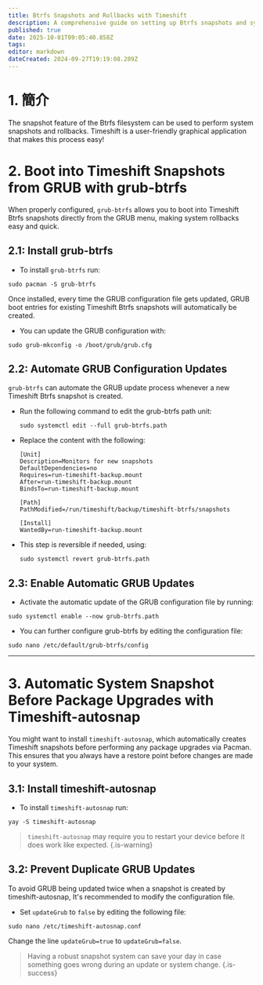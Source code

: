 ```yaml
---
title: Btrfs Snapshots and Rollbacks with Timeshift
description: A comprehensive guide on setting up Btrfs snapshots and system rollbacks using Timeshift
published: true
date: 2025-10-01T09:05:40.858Z
tags:
editor: markdown
dateCreated: 2024-09-27T19:19:08.209Z
---
```


# 1. 簡介

The snapshot feature of the Btrfs filesystem can be used to perform system snapshots and rollbacks. Timeshift is a user-friendly graphical application that makes this process easy!

# 2. Boot into Timeshift Snapshots from GRUB with grub-btrfs

When properly configured, `grub-btrfs` allows you to boot into Timeshift Btrfs snapshots directly from the GRUB menu, making system rollbacks easy and quick.

## 2.1: Install grub-btrfs

- To install `grub-btrfs` run:

```
sudo pacman -S grub-btrfs
```

Once installed, every time the GRUB configuration file gets updated, GRUB boot entries for existing Timeshift Btrfs snapshots will automatically be created.

- You can update the GRUB configuration with:

```
sudo grub-mkconfig -o /boot/grub/grub.cfg
```

## 2.2: Automate GRUB Configuration Updates

`grub-btrfs` can automate the GRUB update process whenever a new Timeshift Btrfs snapshot is created.

- Run the following command to edit the grub-btrfs path unit:

  ```
  sudo systemctl edit --full grub-btrfs.path
  ```

- Replace the content with the following:
  ```
  [Unit]
  Description=Monitors for new snapshots
  DefaultDependencies=no
  Requires=run-timeshift-backup.mount
  After=run-timeshift-backup.mount
  BindsTo=run-timeshift-backup.mount

  [Path]
  PathModified=/run/timeshift/backup/timeshift-btrfs/snapshots

  [Install]
  WantedBy=run-timeshift-backup.mount
  ```

- This step is reversible if needed, using:
  ```
  sudo systemctl revert grub-btrfs.path
  ```

## 2.3: Enable Automatic GRUB Updates

- Activate the automatic update of the GRUB configuration file by running:

```
sudo systemctl enable --now grub-btrfs.path
```

- You can further configure grub-btrfs by editing the configuration file:

```
sudo nano /etc/default/grub-btrfs/config
```

---

# 3. Automatic System Snapshot Before Package Upgrades with Timeshift-autosnap

You might want to install `timeshift-autosnap`, which automatically creates Timeshift snapshots before performing any package upgrades via Pacman. This ensures that you always have a restore point before changes are made to your system.

## 3.1: Install timeshift-autosnap

- To install `timeshift-autosnap` run:

```
yay -S timeshift-autosnap
```

> `timeshift-autosnap` may require you to restart your device before it does work like expected.
> {.is-warning}

## 3.2: Prevent Duplicate GRUB Updates

To avoid GRUB being updated twice when a snapshot is created by timeshift-autosnap, It's recommended to modify the configuration file.

- Set `updateGrub` to `false` by editing the following file:

```
sudo nano /etc/timeshift-autosnap.conf
```

Change the line `updateGrub=true` to `updateGrub=false`.

> Having a robust snapshot system can save your day in case something goes wrong during an update or system change.
> {.is-success}

